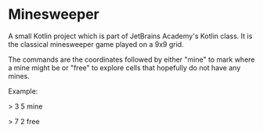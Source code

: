 # Minesweeper
A small Kotlin project which is part of JetBrains Academy's Kotlin class. It is the classical minesweeper game played on a 9x9 grid.

The commands are the coordinates followed by either "mine" to mark where a mine might be or "free" to explore cells that hopefully do not have any mines.

Example:

\> 3 5 mine

\> 7 2 free

